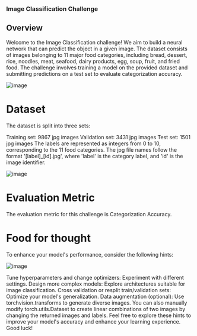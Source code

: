 ### Image Classification Challenge
## Overview
Welcome to the Image Classification challenge! We aim to build a neural network that can predict the object in a given image. The dataset consists of images belonging to 11 major food categories, including bread, dessert, rice, noodles, meat, seafood, dairy products, egg, soup, fruit, and fried food. The challenge involves training a model on the provided dataset and submitting predictions on a test set to evaluate categorization accuracy.

![image](https://github.com/Sajidcodes/ImageCLS/assets/101083684/18b736cd-ae21-4696-ac37-00d1678bf2de)


# Dataset
The dataset is split into three sets:

Training set: 9867 jpg images
Validation set: 3431 jpg images
Test set: 1501 jpg images
The labels are represented as integers from 0 to 10, corresponding to the 11 food categories. The jpg file names follow the format '[label]_[id].jpg', where 'label' is the category label, and 'id' is the image identifier.

![image](https://github.com/Sajidcodes/ImageCLS/assets/101083684/1e87a055-bb65-4867-983d-ff2135f8845a)


# Evaluation Metric
The evaluation metric for this challenge is Categorization Accuracy.

# Food for thought
To enhance your model's performance, consider the following hints:

![image](https://github.com/Sajidcodes/ImageCLS/assets/101083684/eeb9923d-2582-4269-bc8d-fe39b307f19e)

Tune hyperparameters and change optimizers: Experiment with different settings.
Design more complex models: Explore architectures suitable for image classification.
Cross validation or resplit train/validation sets: Optimize your model's generalization.
Data augmentation (optional): Use torchvision.transforms to generate diverse images. You can also manually modify torch.utils.Dataset to create linear combinations of two images by changing the returned images and labels.
Feel free to explore these hints to improve your model's accuracy and enhance your learning experience. Good luck!
